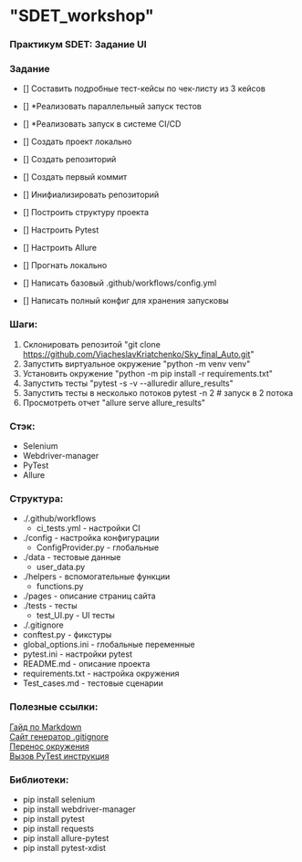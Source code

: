 # "SDET_workshop"
### Практикум SDET: Задание UI
### Задание

- [] Составить подробные тест-кейсы по чек-листу из 3 кейсов
- [] *Реализовать параллельный запуск тестов
- [] *Реализовать запуск в системе CI/CD  
  
- [] Создать проект локально
- [] Создать репозиторий
- [] Создать первый коммит
- [] Инифиализировать репозиторий
- [] Построить структуру проекта
- [] Настроить Pytest
- [] Настроить Allure
- [] Прогнать локально
- [] Написать базовый .github/workflows/config.yml
- [] Написать полный конфиг для хранения запусковы

### Шаги:
1. Склонировать репозитой "git clone https://github.com/ViacheslavKriatchenko/Sky_final_Auto.git"
2. Запустить виртуальное окружение "python -m venv venv"
3. Установить окружение "python -m pip install -r requirements.txt"
4. Запустить тесты "pytest -s -v --alluredir allure_results"
5. Запустить тесты в несколько потоков pytest -n 2  # запуск в 2 потока
6. Просмотреть отчет "allure serve allure_results"

### Стэк:
- Selenium
- Webdriver-manager
- PyTest
- Allure

### Структура:
- ./.github/workflows
    - ci_tests.yml - настройки CI
- ./config - настройка конфигурации
    - ConfigProvider.py - глобальные 
- ./data - тестовые данные
    - user_data.py
- ./helpers - вспомогательные функции
    - functions.py
- ./pages - описание страниц сайта
- ./tests - тесты
    - test_UI.py - UI тесты
- ./.gitignore
- conftest.py - фикстуры
- global_options.ini - глобальные переменные
- pytest.ini - настройки pytest
- README.md - описание проекта
- requirements.txt - настройка окружения
- Test_cases.md - тестовые сценарии

### Полезные ссылки:
[Гайд по Markdown](https://www.markdownguide.org/basic-syntax/)  
[Сайт генератор .gitignore](https://www.toptal.com/developers/gitignore)  
[Перенос окружения](https://pip.pypa.io/en/stable/cli/pip_freeze/)  
[Вызов PyTest инструкция](https://pytest-docs-ru.readthedocs.io/ru/latest/usage.html)

### Библиотеки:
- pip install selenium
- pip install webdriver-manager
- pip install pytest
- pip install requests
- pip install allure-pytest
- pip install pytest-xdist